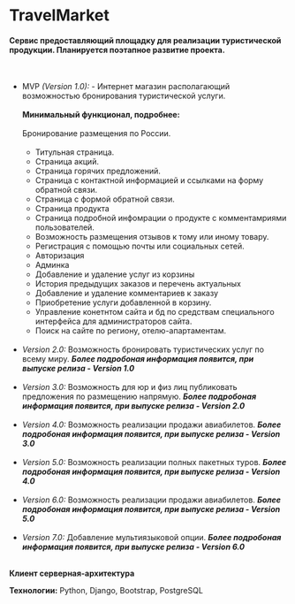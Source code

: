 <h1>TravelMarket </h1>
<h4>Сервис предоставляющий площадку для реализации туристической продукции.
Планируется поэтапное развитие проекта.</h4>

<br>
<ul>
<li>MVP <i>(Version 1.0):</i> - Интернет магазин располагающий возможностью бронирования туристической услуги.
<br><br> 
<b>Минимальный функционал, подробнее:</b>
<br><br> Бронирование размещения по России. <br><br>
    <ul>
        <li>  Титульная страница. </li>
        <li>  Страница акций. </li>
        <li>  Страница горячих предложений. </li>
        <li>  Страница с контактной информацией и ссылками на форму обратной связи. </li>
        <li>  Страница с формой обратной связи. </li>
        <li>  Страница продукта </li>
        <li>  Страница подробной инфомрации о продукте с комментамриями пользователей. </li>
        <li>  Возможность размещения отзывов к тому или иному товару. </li>
        <li>  Регистрация с помощью почты или социальных сетей. </li>
        <li>  Авторизация </li>
        <li>  Админка </li>
        <li>  Добавление и удаление услуг из корзины </li>
        <li>  История предыдущих заказов и перечень актуальных </li>
        <li>  Добавление и удаление комментариев к заказу </li>
        <li>  Приобретение услуги добавленной в корзину. </li>
        <li>  Управление конетнтом сайта и бд по средствам специального интерфейса для администраторов сайта. </li>
        <li>  Поиск на сайте по региону, отелю-апартаментам.</li>
    </ul>
    <br>
    
<li><i>Version 2.0:</i>  Возможность бронировать туристических услуг по всему миру. <i><b>Более подробоная информация появится, при выпуске релиза - Version 1.0</b></i> <br><br>
<li><i>Version 3.0:</i> Возможность для юр и физ лиц публиковать предложения по размещению напрямую. <i><b>Более подробоная информация появится, при выпуске релиза - Version 2.0</b></i>
<br><br>
<li><i>Version 4.0:</i> Возможность реализации продажи авиабилетов. <i><b>Более подробоная информация появится, при выпуске релиза - Version 3.0</b></i><br><br>
<li><i>Version 5.0:</i> Возможность реализации полных пакетных туров. <i><b>Более подробоная информация появится, при выпуске релиза - Version 4.0</b></i><br><br>
<li><i>Version 6.0:</i> Возможность реализации продажи авиабилетов. <i><b>Более подробоная информация появится, при выпуске релиза - Version 5.0</b></i><br><br>
<li><i>Version 7.0:</i> Добавление мультиязыковой опции. <i><b>Более подробоная информация появится, при выпуске релиза - Version 6.0</b></i><br><br>
</ul>

**Клиент серверная-архитектура**
 
**Технологии:** Python, Django, Bootstrap, PostgreSQL